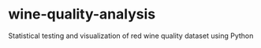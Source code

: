 # wine-quality-analysis
Statistical testing and visualization of red wine quality dataset using Python
